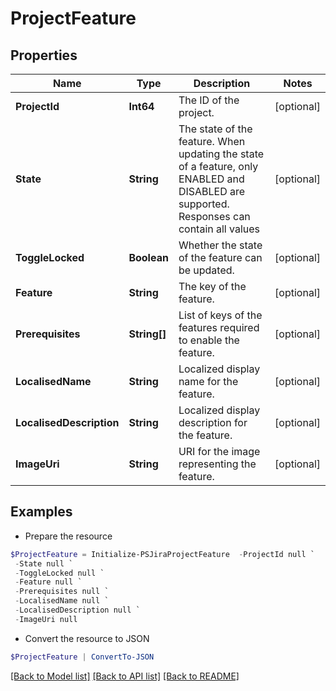 # ProjectFeature
## Properties

Name | Type | Description | Notes
------------ | ------------- | ------------- | -------------
**ProjectId** | **Int64** | The ID of the project. | [optional] 
**State** | **String** | The state of the feature. When updating the state of a feature, only ENABLED and DISABLED are supported. Responses can contain all values | [optional] 
**ToggleLocked** | **Boolean** | Whether the state of the feature can be updated. | [optional] 
**Feature** | **String** | The key of the feature. | [optional] 
**Prerequisites** | **String[]** | List of keys of the features required to enable the feature. | [optional] 
**LocalisedName** | **String** | Localized display name for the feature. | [optional] 
**LocalisedDescription** | **String** | Localized display description for the feature. | [optional] 
**ImageUri** | **String** | URI for the image representing the feature. | [optional] 

## Examples

- Prepare the resource
```powershell
$ProjectFeature = Initialize-PSJiraProjectFeature  -ProjectId null `
 -State null `
 -ToggleLocked null `
 -Feature null `
 -Prerequisites null `
 -LocalisedName null `
 -LocalisedDescription null `
 -ImageUri null
```

- Convert the resource to JSON
```powershell
$ProjectFeature | ConvertTo-JSON
```

[[Back to Model list]](../README.md#documentation-for-models) [[Back to API list]](../README.md#documentation-for-api-endpoints) [[Back to README]](../README.md)


